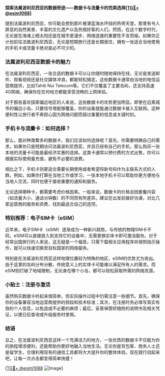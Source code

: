 **探索法属波利尼西亚的数据奇迹——数据卡与流量卡的完美选择[[TG💪+ @esim1088](https://t.me/s/esim1088)]**

提到法属波利尼西亚，你可能会想到那片被湛蓝海水环绕的热带天堂，那里有令人屏息的自然美景、丰富的文化遗产以及热情好客的人们。然而，在这个数字时代，无论是在海滩上晒太阳还是在城市里漫步，网络连接的重要性不言而喻。如果你正计划前往法属波利尼西亚，无论是短期旅行还是长期居住，拥有一张适合当地使用的手机卡或流量卡绝对是必不可少的。

### 法属波利尼西亚数据卡的魅力

在法属波利尼西亚，一张合适的数据卡可以让你随时随地保持在线，无论是发送邮件、观看视频还是社交媒体冲浪，都能轻松搞定。这些数据卡通常由当地的电信运营商提供，比如Tahiti Nui Telecom等。它们不仅覆盖了主要岛屿，还支持高速4G网络，确保你在任何地方都能享受流畅的上网体验。

对于那些喜欢探索偏远地区的人来说，这些数据卡的优势更加明显。即使在远离城市的偏远小岛，只要信号塔能够覆盖，你的设备就能通过数据卡接入互联网。这种便利性让旅行者不再担心因为网络问题而错过重要的信息或关键时刻。

### 手机卡与流量卡：如何选择？

那么，面对种类繁多的数据卡，我们应该如何选择呢？首先，你需要明确自己的需求。如果你只是短期访问法属波利尼西亚，并且已经有自己的手机，那么购买一张本地的流量卡可能是最经济实惠的选择。这类卡通常以预付费的方式出售，你可以根据实际使用量充值，避免不必要的浪费。

相比之下，手机卡则更适合需要长期使用或者希望将新号码作为主联系方式的人群。例如，如果你打算在当地工作或学习，一张本地手机卡可以帮助你更方便地与当地人交流，同时也便于接收重要的通知和服务。

无论选择哪种卡，都需要考虑价格因素。一般来说，数据卡的价格会因套餐内容（如流量大小、通话分钟数）的不同而有所差异。建议在出发前做好功课，对比几家运营商的服务和资费，找到最适合自己的选项。

### 特别推荐：电子SIM卡（eSIM）

近年来，电子SIM卡（eSIM）逐渐成为一种新兴趋势。与传统的物理SIM卡不同，eSIM可以直接嵌入到支持它的设备中，无需更换实体卡即可激活服务。对于经常出国旅行的人来说，这无疑是一个福音。只需下载相关应用程序并按照指示操作，就可以快速切换至目标国家的网络服务。

特别是在法属波利尼西亚这样地理位置较为特殊的地区，eSIM的优势尤为突出。由于这里的岛屿分布分散，传统意义上的实体卡可能难以满足所有人的需求。而eSIM则打破了地域限制，无论身在哪个小岛，都可以轻松获取所需的网络资源。

### 小贴士：注册与激活

虽然购买数据卡听起来很简单，但实际操作过程中仍需注意一些细节。首先，确保你的设备兼容当地运营商提供的频段和技术标准；其次，在注册时务必填写真实有效的个人信息，以免造成不必要的麻烦；最后，妥善保管好随附的说明书及相关凭证，以便日后查询或升级服务时使用。

### 结语

总之，在法属波利尼西亚这样一个充满活力的地方，一张优质的数据卡不仅能为你的旅程增添便利，还能帮助你更好地融入当地生活。无论你是背包客、商务人士还是留学生，合理利用现有的通信工具都将大大提升你的整体体验。现在就行动起来吧，让每一次点击都变得简单快捷！

[[TG💪+ @esim1088](https://t.me/s/esim1088) ![Image](https://i.postimg.cc/4NQfJmqS/Snipaste-2025-05-13-00-14-12.png)]